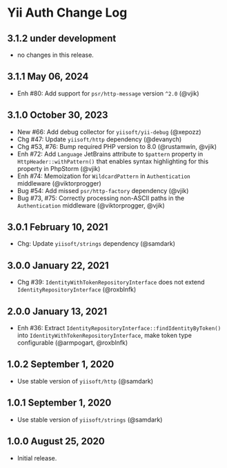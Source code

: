# Yii Auth Change Log

## 3.1.2 under development

- no changes in this release.

## 3.1.1 May 06, 2024

- Enh #80: Add support for `psr/http-message` version `^2.0` (@vjik)

## 3.1.0 October 30, 2023

- New #66: Add debug collector for `yiisoft/yii-debug` (@xepozz)
- Chg #47: Update `yiisoft/http` dependency (@devanych)
- Chg #53, #76: Bump required PHP version to 8.0 (@rustamwin, @vjik)
- Enh #72: Add `Language` JetBrains attribute to `$pattern` property in `HttpHeader::withPattern()` that enables syntax
  highlighting for this property in PhpStorm (@vjik)
- Enh #74: Memoization for `WildcardPattern` in `Authentication` middleware (@viktorprogger)
- Bug #54: Add missed `psr/http-factory` dependency (@vjik)
- Bug #73, #75: Correctly processing non-ASCII paths in the `Authentication` middleware (@viktorprogger, @vjik)

## 3.0.1 February 10, 2021

- Chg: Update `yiisoft/strings` dependency (@samdark)

## 3.0.0 January 22, 2021

- Chg #39: `IdentityWithTokenRepositoryInterface` does not extend `IdentityRepositoryInterface` (@roxblnfk)

## 2.0.0 January 13, 2021

- Enh #36: Extract `IdentityRepositoryInterface::findIdentityByToken()` into `IdentityWithTokenRepositoryInterface`,
  make token type configurable (@armpogart, @roxblnfk)

## 1.0.2 September 1, 2020

- Use stable version of `yiisoft/http` (@samdark)

## 1.0.1 September 1, 2020

- Use stable version of `yiisoft/strings` (@samdark)

## 1.0.0 August 25, 2020

- Initial release.
